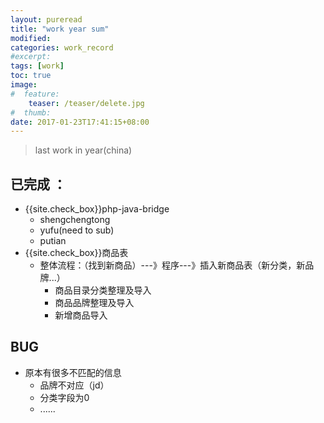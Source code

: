 ```yaml
---
layout: pureread
title: "work year sum"
modified:
categories: work_record
#excerpt:
tags: [work]
toc: true
image:
#  feature:
    teaser: /teaser/delete.jpg
#  thumb:
date: 2017-01-23T17:41:15+08:00
---
```

>last work in year(china)

## 已完成 ：

- {{site.check_box}}php-java-bridge
    -  shengchengtong
    -  yufu(need to sub)
    -  putian
- {{site.check_box}}商品表
    - 整体流程：（找到新商品）---》程序---》插入新商品表（新分类，新品牌...）
        - 商品目录分类整理及导入
        - 商品品牌整理及导入
        - 新增商品导入

## BUG
- 原本有很多不匹配的信息
    - 品牌不对应（jd）
    - 分类字段为0
    - ......











